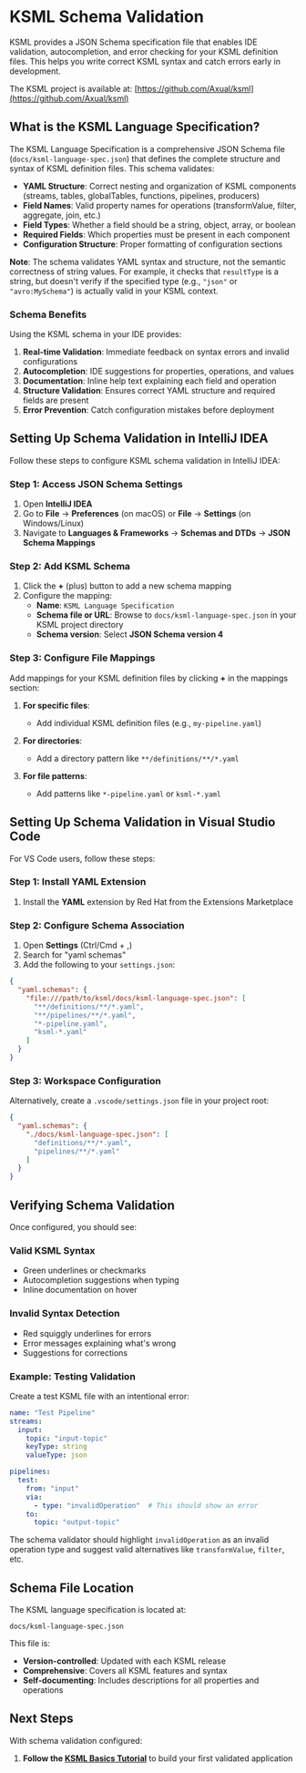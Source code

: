 # KSML Schema Validation

KSML provides a JSON Schema specification file that enables IDE validation, autocompletion, and error checking for your KSML definition files. This helps you write correct KSML syntax and catch errors early in development.

The KSML project is available at: [https://github.com/Axual/ksml](https://github.com/Axual/ksml)

## What is the KSML Language Specification?

The KSML Language Specification is a comprehensive JSON Schema file (`docs/ksml-language-spec.json`) that defines the complete structure and syntax of KSML definition files. This schema validates:

- **YAML Structure**: Correct nesting and organization of KSML components (streams, tables, globalTables, functions, pipelines, producers)
- **Field Names**: Valid property names for operations (transformValue, filter, aggregate, join, etc.)
- **Field Types**: Whether a field should be a string, object, array, or boolean
- **Required Fields**: Which properties must be present in each component
- **Configuration Structure**: Proper formatting of configuration sections

**Note**: The schema validates YAML syntax and structure, not the semantic correctness of string values. For example, it checks that `resultType` is a string, but doesn't verify if the specified type (e.g., `"json"` or `"avro:MySchema"`) is actually valid in your KSML context.

### Schema Benefits

Using the KSML schema in your IDE provides:

1. **Real-time Validation**: Immediate feedback on syntax errors and invalid configurations
2. **Autocompletion**: IDE suggestions for properties, operations, and values
3. **Documentation**: Inline help text explaining each field and operation
4. **Structure Validation**: Ensures correct YAML structure and required fields are present
5. **Error Prevention**: Catch configuration mistakes before deployment

## Setting Up Schema Validation in IntelliJ IDEA

Follow these steps to configure KSML schema validation in IntelliJ IDEA:

### Step 1: Access JSON Schema Settings

1. Open **IntelliJ IDEA**
2. Go to **File** → **Preferences** (on macOS) or **File** → **Settings** (on Windows/Linux)
3. Navigate to **Languages & Frameworks** → **Schemas and DTDs** → **JSON Schema Mappings**

### Step 2: Add KSML Schema

1. Click the **+** (plus) button to add a new schema mapping
2. Configure the mapping:
   - **Name**: `KSML Language Specification`
   - **Schema file or URL**: Browse to `docs/ksml-language-spec.json` in your KSML project directory
   - **Schema version**: Select **JSON Schema version 4**

### Step 3: Configure File Mappings

Add mappings for your KSML definition files by clicking **+** in the mappings section:

1. **For specific files**:
      - Add individual KSML definition files (e.g., `my-pipeline.yaml`)

2. **For directories**:
      - Add a directory pattern like `**/definitions/**/*.yaml`

3. **For file patterns**:
      - Add patterns like `*-pipeline.yaml` or `ksml-*.yaml`

## Setting Up Schema Validation in Visual Studio Code

For VS Code users, follow these steps:

### Step 1: Install YAML Extension

1. Install the **YAML** extension by Red Hat from the Extensions Marketplace

### Step 2: Configure Schema Association

1. Open **Settings** (Ctrl/Cmd + ,)
2. Search for "yaml schemas"
3. Add the following to your `settings.json`:

```json
{
  "yaml.schemas": {
    "file:///path/to/ksml/docs/ksml-language-spec.json": [
      "**/definitions/**/*.yaml",
      "**/pipelines/**/*.yaml",
      "*-pipeline.yaml",
      "ksml-*.yaml"
    ]
  }
}
```

### Step 3: Workspace Configuration

Alternatively, create a `.vscode/settings.json` file in your project root:

```json
{
  "yaml.schemas": {
    "./docs/ksml-language-spec.json": [
      "definitions/**/*.yaml",
      "pipelines/**/*.yaml"
    ]
  }
}
```

## Verifying Schema Validation

Once configured, you should see:

### Valid KSML Syntax
- Green underlines or checkmarks
- Autocompletion suggestions when typing
- Inline documentation on hover

### Invalid Syntax Detection
- Red squiggly underlines for errors
- Error messages explaining what's wrong
- Suggestions for corrections

### Example: Testing Validation

Create a test KSML file with an intentional error:

```yaml
name: "Test Pipeline"
streams:
  input:
    topic: "input-topic"
    keyType: string
    valueType: json

pipelines:
  test:
    from: "input"
    via:
      - type: "invalidOperation"  # This should show an error
    to:
      topic: "output-topic"
```

The schema validator should highlight `invalidOperation` as an invalid operation type and suggest valid alternatives like `transformValue`, `filter`, etc.

## Schema File Location

The KSML language specification is located at:
```
docs/ksml-language-spec.json
```

This file is:

- **Version-controlled**: Updated with each KSML release
- **Comprehensive**: Covers all KSML features and syntax
- **Self-documenting**: Includes descriptions for all properties and operations

## Next Steps

With schema validation configured:

1. **Follow the [KSML Basics Tutorial](basics-tutorial.md)** to build your first validated application